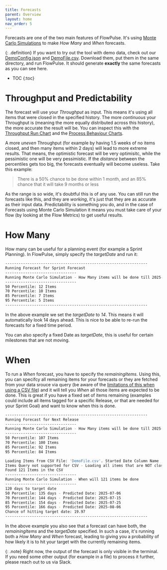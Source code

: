 ```yaml
---
title: Forecasts
parent: Overview
layout: home
nav_order: 5
---
```


Forecasts are one of the two main features of FlowPulse. It's using [Monte Carlo Simulations](https://blog.letpeople.work/p/an-introduction-and-step-by-step-guide-to-monte-carlo-simulations) to make *How Many* and *When* forecasts.

{: .definition}
If you want to try out the tool with demo data, check out our [DemoConfig.json](../assets/exampledata/DemoConfig.json) and [DemoFile.csv](../assets/exampledata/DemoFile.csv). Download them, put them in the same directory, and run FlowPulse. It should generate **exactly** the same forecasts as you can see here.

- TOC
{:toc}

# Throughput and Predictability
The forecast will use your *Throughput* as input. This means it's using all items that were closed in the specified history. The more *continuous* your Throughput is (meaning the more equally distributed across this history), the more accurate the result will be. You can inspect this with the [Throughput Run Chart](../charts/charts.html#throughput-run-chart) and the [Process Behaviour Charts](../charts/charts.html#process-behaviour-charts).

A more *uneven* Throughput (for example by having 1.5 weeks of no items closed, and then many items within 2 days) will lead to more extreme results. That means, the optimistic forecast will be very optimisitc, while the pessimistic one will be very pessimistic. If the *distance* between the percentiles gets too big, the forecasts eventually will become useless. Take this example:

> There is a 50% chance to be done within 1 month, and an 85% chance that it will take 9 months or less

As the range is so wide, it's doubtful this is of any use. You can still run the forecasts like this, and they are *working*, it's just that they are as accurate as their input data. Predictability is something you do, and in the case of Forecasts using Monte Carlo Simulation it means you must take care of your flow (by looking at the Flow Metrics) to get useful results.

# How Many
How many can be useful for a planning event (for example a Sprint Planning). In FlowPulse, simply specify the *targetDate* and run it:

```bash
----------------------------------------------------------------  
Running Forecast for Sprint Forecast  
--------------------------------  
Running Monte Carlo Simulation - How Many items will be done till 2025-03-07  
--------------------------------  
50 Percentile: 12 Items  
70 Percentile: 10 Items  
85 Percentile: 7 Items  
95 Percentile: 5 Items  
----------------------------------------------------------------
```

In the above example we set the *targetDate* to *14*. This means it will automatically look 14 days ahead. This is nice to be able to re-run the forecasts for a fixed time period.

You can also specify a fixed Date as *targetDate*, this is useful for certain milestones that are not moving.

# When
To run a *When* forecast, you have to specify the *remainingItems*. Using this, you can specifcy all remaining items for your forecasts or they are fetched from your data srouce via query (be aware of the [limitations of this when using a CSV file](../configuration/configuration.html#when)) and it will tell you *When* all those items are expected to be done. This is great if you have a fixed set of items remaining (examples could include all items tagged for a specific Release, or that are needed for your Sprint Goal) and want to know when this is done.

```bash
----------------------------------------------------------------
Running Forecast for Next Release
--------------------------------
Running Monte Carlo Simulation - How Many items will be done till 2025-06-21
--------------------------------
50 Percentile: 107 Items
70 Percentile: 100 Items
85 Percentile: 92 Items
95 Percentile: 84 Items

Loading Items from CSV File: 'DemoFile.csv'. Started Date Column Name 'started_date', Closed Date Column Name 'closed_date', Start Date Format '%d.%m.%Y', and Closed Date Format '%d.%m.%Y'
Items Query not supported for CSV - Loading all items that are NOT closed
Found 121 Items in the CSV
--------------------------------
Running Monte Carlo Simulation - When will 121 items be done
--------------------------------
120 days to target date
50 Percentile: 135 days - Predicted Date: 2025-07-06
70 Percentile: 144 days - Predicted Date: 2025-07-15
85 Percentile: 154 days - Predicted Date: 2025-07-25
95 Percentile: 166 days - Predicted Date: 2025-08-06
Chance of hitting target date: 19.97
----------------------------------------------------------------
```

In the above example you also see that a forecast can have both, the *remainingItems* and the *targetDate* specified. In such a case, it's running both a *How Many* and *When* forecast, leading to giving you a probability of how likely it is to hit your target with the currently remaining items.

{: .note}
Right now, the output of the forecast is only visible in the terminal. If you need some other output (for example in a file) to process it further, please reach out to us via Slack.